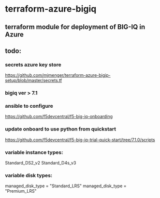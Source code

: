 # terraform-azure-bigiq

## terraform module for deployment of BIG-IQ in Azure







## todo:
### secrets azure key store
https://github.com/mjmenger/terraform-azure-bigip-setup/blob/master/secrets.tf

### bigiq ver > 7.1
### ansible to configure
https://github.com/f5devcentral/f5-big-iq-onboarding
### update onboard to use python from quickstart
https://github.com/f5devcentral/f5-big-iq-trial-quick-start/tree/7.1.0/scripts

### variable instance types:

Standard_DS2_v2
Standard_D4s_v3

### variable disk types:

managed_disk_type = "Standard_LRS"
managed_disk_type = "Premium_LRS"    

